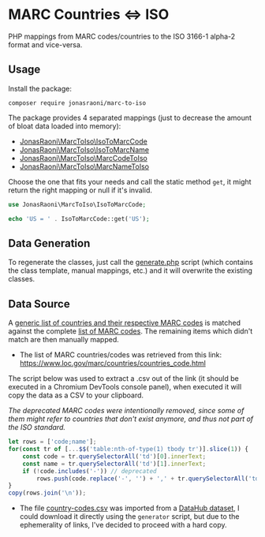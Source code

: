# MARC Countries <=> ISO

PHP mappings from MARC codes/countries to the ISO 3166-1 alpha-2 format and vice-versa.

## Usage

Install the package:

```
composer require jonasraoni/marc-to-iso
```

The package provides 4 separated mappings (just to decrease the amount of bloat data loaded into memory):

- [JonasRaoni\MarcToIso\IsoToMarcCode](src/IsoToMarcCode.php)
- [JonasRaoni\MarcToIso\IsoToMarcName](src/IsoToMarcName.php)
- [JonasRaoni\MarcToIso\MarcCodeToIso](src/MarcCodeToIso.php)
- [JonasRaoni\MarcToIso\MarcNameToIso](src/MarcNameToIso.php)

Choose the one that fits your needs and call the static method `get`, it might return the right mapping or null if it's invalid.

```php
use JonasRaoni\MarcToIso\IsoToMarcCode;

echo 'US = ' . IsoToMarcCode::get('US');
```

## Data Generation

To regenerate the classes, just call the [generate.php](data/generate.php) script (which contains the class template, manual mappings, etc.) and it will overwrite the existing classes.

## Data Source

A [generic list of countries and their respective MARC codes](data/country-codes.csv) is matched against the complete [list of MARC codes](data/marc-codes.csv). The remaining items which didn't match are then manually mapped.

- The list of MARC countries/codes was retrieved from this link: https://www.loc.gov/marc/countries/countries_code.html

The script below was used to extract a .csv out of the link (it should be executed in a Chromium DevTools console panel), when executed it will copy the data as a CSV to your clipboard.

*The deprecated MARC codes were intentionally removed, since some of them might refer to countries that don't exist anymore, and thus not part of the ISO standard.*

```javascript
let rows = ['code;name'];
for(const tr of [...$$('table:nth-of-type(1) tbody tr')].slice(1)) {
    const code = tr.querySelectorAll('td')[0].innerText;
    const name = tr.querySelectorAll('td')[1].innerText;
    if (!code.includes('-')) // deprecated
        rows.push(code.replace('-', '') + ',' + tr.querySelectorAll('td')[1].innerText);
}
copy(rows.join('\n'));
```

- The file [country-codes.csv](data/country-codes.csv) was imported from a [DataHub dataset](https://datahub.io/core/country-codes), I could download it directly using the `generator` script, but due to the ephemerality of links, I've decided to proceed with a hard copy.
